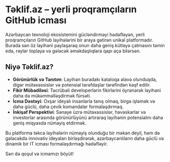 # Təklif.az – yerli proqramçıların GitHub icması
Azərbaycan texnoloji ekosistemini gücləndirməyi hədəfləyən, yerli proqramçıların GitHub layihələrini bir araya gətirən unikal platformadır. 
Burada sən öz layihəni paylaşaraq onun daha geniş kütləyə çatmasını təmin edə, rəylər toplaya və gələcək əməkdaşlıqlara qapı aça bilərsən.

## Niyə Təklif.az?

- **Görünürlük və Tanıtım**: Layihən buradakı kataloqa əlavə olunduqda, digər mütəxəssislər və potensial tərəfdaşlar tərəfindən kəşf edilir.
- **Fikir Mübadiləsi**: Təcrübəli developerlərin fikirlərini öyrənərək layihəni daha da mükəmməlləşdirmək fürsəti.
- **İcma Dəstəyi**: Oxşar ideyalı insanlarla tanış olmaq, birgə işləmək və daha güclü, daha çevik komandalar formalaşdırmaq.
- **İnkişaf Perspektivi**: Sənaye üzrə mütəxəssislər, həvəskarlar və investorlar arasında görünürlüyünü artıraraq layihənin potensialını daha geniş miqyasda nümayiş etdirmək.

Bu platforma təkcə layihələrin nümayiş olunduğu bir məkan deyil, həm də gələcəkdə innovativ ideyaları birləşdirərək, azərbaycanlıların daha güclü və dinamik bir IT icması formalaşdırmağı hədəfləyir.

Sən də qoşul və icmamızı böyüt!

